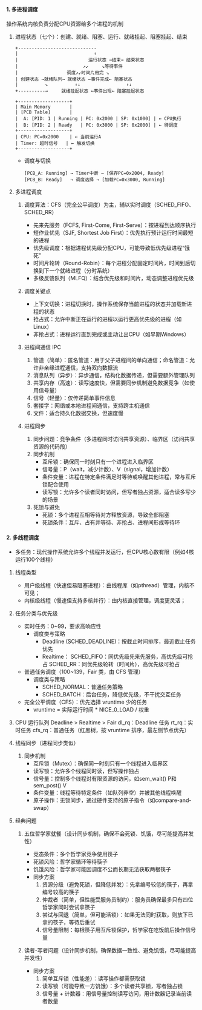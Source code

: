 #### 1. 多进程调度
操作系统内核负责分配CPU资源给多个进程的机制

1. 进程状态（七个）：创建、就绪、阻塞、运行、就绪挂起、阻塞挂起、结束
    ```
    +-----------------------------
    |                            ↑
    |                          运行状态 →结束→ 结束状态
    |                        ↗↙     ↘等待事件
    |                  调度↗↙时间片用完 ↘
    | 创建状态 →就绪队列→ 就绪状态 ←事件完成← 阻塞状态
    |          ↘          ↑↓                 ↑↓
    +----------→     就绪挂起状态 ←事件出现← 阻塞挂起状态
    ```
    ```
    +-------------------+
    | Main Memory       |
    | [PCB Table]       |
    |  A: [PID: 1 | Running | PC: 0x2000 | SP: 0x1000] | ← CPU执行
    |  B: [PID: 2 | Ready   | PC: 0x3000 | SP: 0x2000] | ← 待调度
    +-------------------+
    | CPU: PC=0x2000    | ← 当前运行A
    | Timer: 超时信号   | ← 触发切换
    +-------------------+
    ```
   - 调度与切换
        ```
        [PCB_A: Running] → Timer中断 → [保存PC=0x2004, Ready]
        [PCB_B: Ready]   → 调度选择 → [加载PC=0x3000, Running]
        ```
2. 多进程调度
   1. 调度算法：CFS（完全公平调度）为主，辅以实时调度（SCHED_FIFO、SCHED_RR）
      - 先来先服务（FCFS, First-Come, First-Serve）：按进程到达顺序执行
      - 短作业优先（SJF, Shortest Job First）：优先执行预计运行时间最短的进程
      - 优先级调度：根据进程优先级分配CPU，可能导致低优先级进程“饿死”
      - 时间片轮转（Round-Robin）：每个进程分配固定时间片，时间到后切换到下一个就绪进程（分时系统）
      - 多级反馈队列（MLFQ）：结合优先级和时间片，动态调整进程优先级
   2. 调度关键点
      - 上下文切换：进程切换时，操作系统保存当前进程的状态并加载新进程的状态
      - 抢占式：允许中断正在运行的进程以运行更高优先级的进程（如Linux）
      - 非抢占式：进程运行直到完成或主动让出CPU（如早期Windows）

   3. 进程间通信 IPC
      1. 管道（简单）：匿名管道：用于父子进程间的单向通信；命名管道：允许非亲缘进程通信，支持双向数据流
      2. 消息队列（异步）：异步通信，结构化数据传递，但需要额外管理队列
      3. 共享内存（高速）：读写速度快，但需要同步机制避免数据竞争（如使用信号量）
      4. 信号（轻量）：仅传递简单事件信息
      5. 套接字：网络或本地进程间通信，支持跨主机通信
      6. 文件：适合持久化数据交换，但速度慢

   4. 进程同步
      1. 同步问题：竞争条件（多进程同时访问共享资源）、临界区（访问共享资源的代码段）
      2. 同步机制
         - 互斥锁：确保同一时刻只有一个进程进入临界区
         - 信号量：P（wait，减少计数）、V（signal，增加计数）
         - 条件变量：进程在特定条件满足时等待或唤醒其他进程，常与互斥锁配合使用
         - 读写锁：允许多个读者同时访问，但写者独占资源，适合读多写少的场景
      3. 死锁与避免
         - 死锁：多个进程互相等待对方释放资源，导致全部阻塞
         - 死锁条件：互斥、占有并等待、非抢占、进程间形成等待环

#### 2. 多线程调度
- 多任务：现代操作系统允许多个线程并发运行，但CPU核心数有限（例如4核运行100个线程）
1. 线程类型
   - 用户级线程（快速但易阻塞进程）：由线程库（如pthread）管理，内核不可见；
   - 内核级线程（慢速但支持多核并行）：由内核直接管理，调度更灵活；

2. 任务分类与优先级
   - 实时任务：0~99，要求高响应性
     - 调度类与策略
       - Deadline (SCHED_DEADLINE)：按截止时间排序，最近截止任务优先
       - Realtime：
         SCHED_FIFO：同优先级先来先服务，高优先级可抢占
         SCHED_RR：同优先级轮转（时间片），高优先级可抢占
   - 普通任务调度（100~139，Fair 类，由 CFS 管理）
     - 调度类与策略
       - SCHED_NORMAL：普通任务策略
       - SCHED_BATCH：后台任务，降低优先级，不干扰交互任务
   - 完全公平调度（CFS）：优先选择 vruntime 少的任务
     - vruntime = 实际运行时间 * NICE_0_LOAD / 权重
3. CPU 运行队列 Deadline > Realtime > Fair
     dl_rq：Deadline 任务
     rt_rq：实时任务
     cfs_rq：普通任务（红黑树，按 vruntime 排序，最左侧节点优先）
4. 线程同步（进程同步类似）
   1. 同步机制
      - 互斥锁（Mutex）：确保同一时刻只有一个线程进入临界区
      - 读写锁：允许多个线程同时读，但写操作独占
      - 信号量：控制多个线程对有限资源的访问，如sem_wait() P和sem_post() V
      - 条件变量：线程等待特定条件（如队列非空）并被其他线程唤醒
      - 原子操作：无锁同步，通过硬件支持的原子指令（如compare-and-swap）

5. 经典问题
   1. 五位哲学家就餐（设计同步机制，确保不会死锁、饥饿，尽可能提高并发性）
      - 竞态条件：多个哲学家竞争使用筷子
      - 死锁风险：哲学家循环等待筷子
      - 饥饿风险：哲学家可能因调度不公而长期无法获取两根筷子
      - 同步方案
        1. 资源分级（避免死锁，但降低并发）：先拿编号较低的筷子，再拿编号较高的筷子
        2. 仲裁者（简单，但性能受服务员制约）：服务员确保最多只有四位哲学家同时尝试拿筷子
        3. 尝试与回退（简单，但可能活锁）：如果无法同时获取，则放下已拿的筷子，等待后重试
        4. 信号量限制：每根筷子用互斥锁保护，哲学家在吃饭前后操作信号量

   2. 读者-写者问题（设计同步机制，确保数据一致性、避免饥饿，尽可能提高并发性）
      - 同步方案
        1. 简单互斥锁（性能差）：读写操作都需获取锁
        2. 读写锁（可能导致一方饥饿）：多个读者共享锁，写者独占锁
        3. 信号量 + 计数器：用信号量控制读写访问，用计数器记录当前读者数量